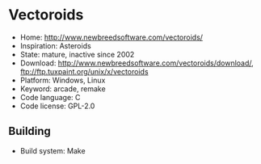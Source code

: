 # Vectoroids

- Home: http://www.newbreedsoftware.com/vectoroids/
- Inspiration: Asteroids
- State: mature, inactive since 2002
- Download: http://www.newbreedsoftware.com/vectoroids/download/, ftp://ftp.tuxpaint.org/unix/x/vectoroids
- Platform: Windows, Linux
- Keyword: arcade, remake
- Code language: C
- Code license: GPL-2.0

## Building

- Build system: Make
